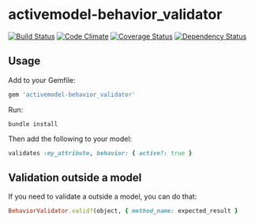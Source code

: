 # activemodel-behavior_validator

[![Build Status](https://travis-ci.org/increments/activemodel-behavior_validator.svg?branch=master)](https://travis-ci.org/increments/activemodel-behavior_validator) [![Code Climate](https://codeclimate.com/github/increments/activemodel-behavior_validator/badges/gpa.svg)](https://codeclimate.com/github/increments/activemodel-behavior_validator) [![Coverage Status](https://coveralls.io/repos/increments/activemodel-behavior_validator/badge.svg)](https://coveralls.io/r/increments/activemodel-behavior_validator) [![Dependency Status](https://gemnasium.com/increments/activemodel-behavior_validator.svg)](https://gemnasium.com/increments/activemodel-behavior_validator)

## Usage

Add to your Gemfile:

```rb
gem 'activemodel-behavior_validator'
```

Run:

```
bundle install
```

Then add the following to your model:

```rb
validates :my_attribute, behavior: { active?: true }
```

## Validation outside a model

If you need to validate a outside a model, you can do that:

```rb
BehaviorValidator.valid?(object, { method_name: expected_result }
```
